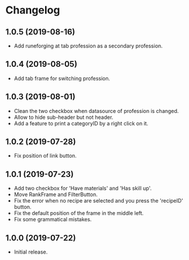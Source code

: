 
Changelog
=========


1.0.5 (2019-08-16)
------------------

- Add runeforging at tab profession as a secondary profession.

1.0.4 (2019-08-05)
------------------

- Add tab frame for switching profession.

1.0.3 (2019-08-01)
------------------

- Clean the two checkbox when datasource of profession is changed.
- Allow to hide sub-header but not header.
- Add a feature to print a categoryID by a right click on it.

1.0.2 (2019-07-28)
------------------

- Fix position of link button.

1.0.1 (2019-07-23)
------------------

- Add two checkbox for 'Have materials' and 'Has skill up'.
- Move RankFrame and FilterButton.
- Fix the error when no recipe are selected and you press the 'recipeID' button.
- Fix the default position of the frame in the middle left.
- Fix some grammatical mistakes.

1.0.0 (2019-07-22)
------------------

- Initial release.
